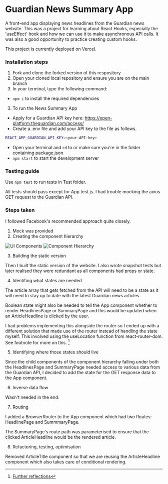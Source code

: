 # Guardian News Summary App 

A front-end app displaying news headlines from the Guardian news website. This was a project for learning about React Hooks, especially the 'useEffect' hook and how we can use it to make asynchronous API calls. It was also a good opportunity to practice creating custom hooks.

This project is currently deployed on Vercel.

### **Installation steps**

1. Fork and clone the forked version of this respository
2. Open your cloned local repository and ensure you are on the main branch
3. In your terminal, type the following command:

- `npm i` to install the required dependencies

3. To run the News Summary App

- Apply for a Guardian API key here: https://open-platform.theguardian.com/access/
- Create a .env file and add your API key to the file as follows.

```bash
REACT_APP_GUARDIAN_API_KEY=<your-API-key>
```

- Open your terminal and `cd` to or make sure you're in the folder containing package.json
- `npm start` to start the development server

### **Testing guide**

Use `npm test` to run tests in Test folder.

All tests should pass except for App.test.js. 
I had trouble mocking the axios GET request to the Guardian API.

### **Steps taken**

I followed Facebook's recommended approach quite closely.

1. Mock was provided
2. Creating the component hierarchy

![UI Components](https://github.com/tangjm/news-summary-challenge/blob/main/images/component-hierarchy.png)
![Component Hierarchy](https://github.com/tangjm/news-summary-challenge/blob/main/images/component-hierarchy2.png)

3. Building the static version

Then I built the static version of the website. I also wrote snapshot tests but later realised they were redundant as all components had props or state.

4. Identifing what states are needed

The article array that gets fetched from the API will need to be a state as it will need to stay up to date with the latest Guardian news articles.

Boolean state might also be needed to tell the App component whether to render HeadlinesPage or SummaryPage and this would be updated when an ArticleHeadline is clicked by the user. 

I had problems implementing this alongside the router so I ended up with a different solution that made use of the router instead of handling the state myself. This involved using the useLocation function from react-router-dom. See footnote for more on this. [^1]

5. Identifying where those states should live

Since the child components of the component hierarchy falling under both the HeadlinesPage and SummaryPage needed access to various data from the Guardian API, I decided to add the state for the GET response data to the App component.

6. Inverse data flow

Wasn't needed in the end.

7. Routing

I added a BrowserRouter to the App component which had two Routes: HeadlinePage and SummmaryPage. 

The SummaryPage's route path was parameterised to ensure that the clicked ArticleHeadline would be the rendered article.

8. Refactoring, testing, optimisation

Removed ArticleTitle component so that we are reusing the ArticleHeadline component which also takes care of conditional rendering. 

[^1]: [Further reflections](https://github.com/tangjm/news-summary-challenge/blob/main/Reflection.md)




